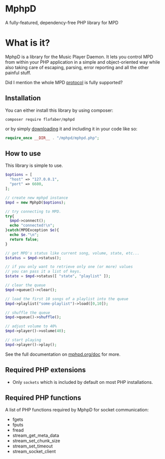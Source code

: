 # MphpD
A fully-featured, dependency-free PHP library for MPD

# What is it?
MphpD is a library for the Music Player Daemon. It lets you control MPD from within your PHP application in a simple and object-oriented way while also taking care of escaping, parsing, error reporting and all the other painful stuff.

Did I mention the whole MPD [protocol](https://mpd.readthedocs.io/en/latest/protocol.html) is fully supported?

## Installation
You can either install this library by using composer:
```
composer require flofaber/mphpd
```
or by simply [downloading](https://github.com/FloFaber/mphpd/releases) it and including it in your code like so:
```PHP
require_once __DIR__ . "/mphpd/mphpd.php";
```

## How to use

This library is simple to use.

```PHP
$options = [
  "host" => "127.0.0.1",
  "port" => 6600,
];

// create new mphpd instance
$mpd = new MphpD($options);

// try connecting to MPD.
try{
  $mpd->connect();
  echo "connected!\n";
}catch(MPDException $e){
  echo $e."\n";
  return false;
}

// get MPD's status like current song, volume, state, etc...
$status = $mpd->status();

// if you only want to retrieve only one (or more) values
// you can pass it a list of keys.
$state = $mpd->status([ "state", "playlist" ]);

// clear the queue
$mpd->queue()->clear();

// load the first 10 songs of a playlist into the queue
$mpd->playlist("some-playlist")->load([0,10]);

// shuffle the queue
$mpd->queue()->shuffle();

// adjust volume to 40%
$mpd->player()->volume(40);

// start playing
$mpd->player()->play();
```

See the full documentation on [mphpd.org/doc](https://mphpd.org/doc) for more.


## Required PHP extensions
* Only `sockets` which is included by default on most PHP installations.

## Required PHP functions

A list of PHP functions required by MphpD for socket communication:
 
* fgets
* fputs
* fread
* stream_get_meta_data
* stream_set_chunk_size
* stream_set_timeout
* stream_socket_client
